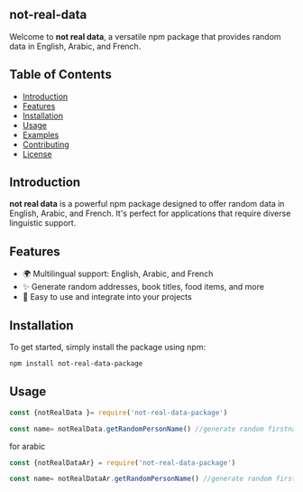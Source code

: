 ## not-real-data

Welcome to **not real data**, a versatile npm package that provides random data in English, Arabic, and French.

## Table of Contents

- [Introduction](#introduction)
- [Features](#features)
- [Installation](#installation)
- [Usage](#usage)
- [Examples](#examples)
- [Contributing](#contributing)
- [License](#license)

## Introduction

**not real data** is a powerful npm package designed to offer random data in English, Arabic, and French. It's perfect for applications that require diverse linguistic support.

## Features

- 🌍 Multilingual support: English, Arabic, and French
- ✨ Generate random addresses, book titles, food items, and more
- 🚀 Easy to use and integrate into your projects

## Installation

To get started, simply install the package using npm:

```bash
npm install not-real-data-package
```

## Usage

```js
const {notRealData }= require('not-real-data-package')

const name= notRealData.getRandomPersonName() //generate random firstname

```

for arabic 

```js
const {notRealDataAr} = require('not-real-data-package')

const name= notRealDataAr.getRandomPersonName() //generate random firstname in arabic

```